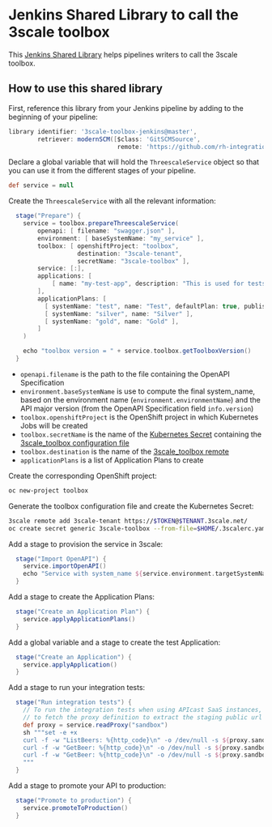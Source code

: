 # Jenkins Shared Library to call the 3scale toolbox

This [Jenkins Shared Library](https://jenkins.io/doc/book/pipeline/shared-libraries/) helps pipelines writers to call the 3scale toolbox.

## How to use this shared library

First, reference this library from your Jenkins pipeline by adding to the beginning of your pipeline:

```groovy
library identifier: '3scale-toolbox-jenkins@master',
        retriever: modernSCM([$class: 'GitSCMSource',
                              remote: 'https://github.com/rh-integration/3scale-toolbox-jenkins.git'])
```

Declare a global variable that will hold the `ThreescaleService` object so that you can use it from the different stages of your pipeline.

```groovy
def service = null
```

Create the `ThreescaleService` with all the relevant information:

```groovy
  stage("Prepare") {
    service = toolbox.prepareThreescaleService(
        openapi: [ filename: "swagger.json" ],
        environment: [ baseSystemName: "my_service" ],
        toolbox: [ openshiftProject: "toolbox",
                   destination: "3scale-tenant",
                   secretName: "3scale-toolbox" ],
        service: [:],
        applications: [
            [ name: "my-test-app", description: "This is used for tests", plan: "test", account: "<CHANGE_ME>" ]
        ],
        applicationPlans: [
          [ systemName: "test", name: "Test", defaultPlan: true, published: true ],
          [ systemName: "silver", name: "Silver" ],
          [ systemName: "gold", name: "Gold" ],
        ]
    )

    echo "toolbox version = " + service.toolbox.getToolboxVersion()
  }
```

- `openapi.filename` is the path to the file containing the OpenAPI Specification
- `environment.baseSystemName` is use to compute the final system_name, based on the environment name (`environment.environmentName`) and the API major version (from the OpenAPI Specification field `info.version`)
- `toolbox.openshiftProject` is the OpenShift project in which Kubernetes Jobs will be created
- `toolbox.secretName` is the name of the [Kubernetes Secret](https://kubernetes.io/docs/concepts/configuration/secret/) containing the [3scale_toolbox configuration file](https://github.com/3scale/3scale_toolbox/blob/master/docs/remotes.md#options)
- `toolbox.destination` is the name of the [3scale_toolbox remote](https://github.com/3scale/3scale_toolbox/blob/master/docs/remotes.md)
- `applicationPlans` is a list of Application Plans to create

Create the corresponding OpenShift project:

```sh
oc new-project toolbox
```

Generate the toolbox configuration file and create the Kubernetes Secret:

```sh
3scale remote add 3scale-tenant https://$TOKEN@$TENANT.3scale.net/
oc create secret generic 3scale-toolbox --from-file=$HOME/.3scalerc.yaml
```

Add a stage to provision the service in 3scale:

```groovy
  stage("Import OpenAPI") {
    service.importOpenAPI()
    echo "Service with system_name ${service.environment.targetSystemName} created !"
  }
```

Add a stage to create the Application Plans:

```groovy
  stage("Create an Application Plan") {
    service.applyApplicationPlans()
  }
```

Add a global variable and a stage to create the test Application:

```groovy
  stage("Create an Application") {
    service.applyApplication()
  }
```

Add a stage to run your integration tests:

```groovy
  stage("Run integration tests") {
    // To run the integration tests when using APIcast SaaS instances, we need
    // to fetch the proxy definition to extract the staging public url
    def proxy = service.readProxy("sandbox")
    sh """set -e +x
    curl -f -w "ListBeers: %{http_code}\n" -o /dev/null -s ${proxy.sandbox_endpoint}/api/beer -H 'api-key: ${service.applications[0].userkey}'
    curl -f -w "GetBeer: %{http_code}\n" -o /dev/null -s ${proxy.sandbox_endpoint}/api/beer/Weissbier -H 'api-key: ${service.applications[0].userkey}'
    curl -f -w "GetBeer: %{http_code}\n" -o /dev/null -s ${proxy.sandbox_endpoint}/api/beer/findByStatus/available -H 'api-key: ${service.applications[0].userkey}'
    """
  }
```

Add a stage to promote your API to production:

```groovy
  stage("Promote to production") {
    service.promoteToProduction()
  }
```
